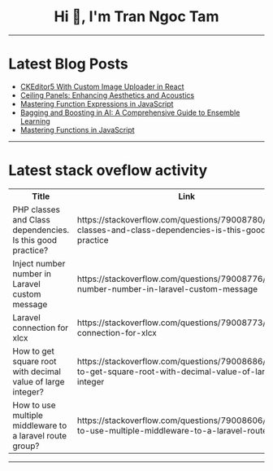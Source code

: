<h1 align="center">Hi 👋, I'm Tran Ngoc Tam</h1>

---

# Latest Blog Posts 
<!-- BLOG-POST-LIST:START -->
- [CKEditor5 With Custom Image Uploader in React](https://dev.to/abidullah786/ckeditor5-with-custom-image-uploader-in-react-139a)
- [Ceiling Panels: Enhancing Aesthetics and Acoustics](https://dev.to/john_gloster_90402e70fe17/ceiling-panels-enhancing-aesthetics-and-acoustics-3jo7)
- [Mastering Function Expressions in JavaScript](https://dev.to/codenextgen/mastering-function-expressions-in-javascript-nef)
- [Bagging and Boosting in AI: A Comprehensive Guide to Ensemble Learning](https://dev.to/abhinowww/bagging-and-boosting-in-ai-a-comprehensive-guide-to-ensemble-learning-2cf0)
- [Mastering Functions in JavaScript](https://dev.to/codenextgen/mastering-functions-in-javascript-50lj)
<!-- BLOG-POST-LIST:END -->

---

# Latest stack oveflow activity
<table>
  <tr><th>Title</th><th>Link</th></tr>
  <!-- STACKOVERFLOW:START --><tr><td>PHP classes and Class dependencies. Is this good practice?</td><td>https://stackoverflow.com/questions/79008780/php-classes-and-class-dependencies-is-this-good-practice</td></tr><tr><td>Inject number number in Laravel custom message</td><td>https://stackoverflow.com/questions/79008776/inject-number-number-in-laravel-custom-message</td></tr><tr><td>Laravel connection for xlcx</td><td>https://stackoverflow.com/questions/79008773/laravel-connection-for-xlcx</td></tr><tr><td>How to get square root with decimal value of large integer?</td><td>https://stackoverflow.com/questions/79008686/how-to-get-square-root-with-decimal-value-of-large-integer</td></tr><tr><td>How to use multiple middleware to a laravel route group?</td><td>https://stackoverflow.com/questions/79008606/how-to-use-multiple-middleware-to-a-laravel-route-group</td></tr><!-- STACKOVERFLOW:END -->
</table>

---


